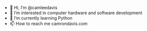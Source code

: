 - 👋 Hi, I’m @camleedavis
- 👀 I’m interested in computer hardware and software development
- 🌱 I’m currently learning Python
- 📫 How to reach me camrondavis.com

<!---
camleedavis/camleedavis is a ✨ special ✨ repository because its `README.md` (this file) appears on your GitHub profile.
You can click the Preview link to take a look at your changes.
--->

